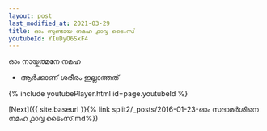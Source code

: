 ```yaml
---
layout: post
last_modified_at: 2021-03-29
title: ഓം സുണ്ടായ നമഹ ൧൦൮ ടൈംസ്
youtubeId: YIuDyO6SxF4
---
```

 
 
 ഓം നായ്കത്മനേ നമഹ 
 
 -  ആർക്കാണ് ശരീരം ഇല്ലാത്തത് 
 
  
 
  
 
 
 
 
 
 


{% include youtubePlayer.html id=page.youtubeId %}
 
[Next]({{ site.baseurl }}{% link  split2/_posts/2016-01-23-ഓം സദാമർശിനെ നമഹ ൧൦൮ ടൈംസ്.md%})
 
